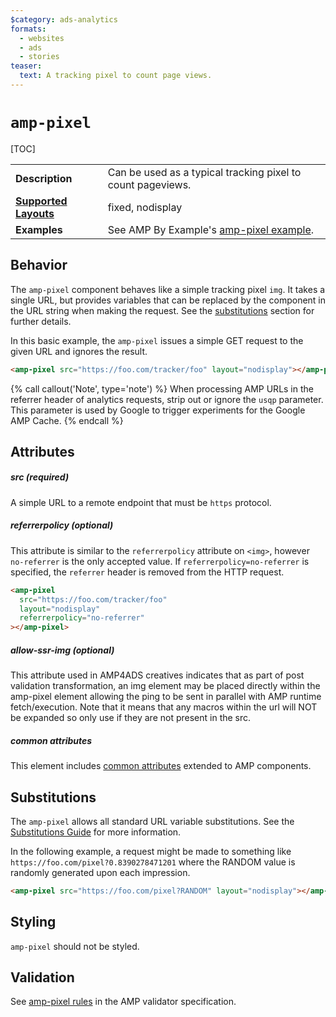 ```yaml
---
$category: ads-analytics
formats:
  - websites
  - ads
  - stories
teaser:
  text: A tracking pixel to count page views.
---
```


<!---
Copyright 2015 The AMP HTML Authors. All Rights Reserved.

Licensed under the Apache License, Version 2.0 (the "License");
you may not use this file except in compliance with the License.
You may obtain a copy of the License at

      http://www.apache.org/licenses/LICENSE-2.0

Unless required by applicable law or agreed to in writing, software
distributed under the License is distributed on an "AS-IS" BASIS,
WITHOUT WARRANTIES OR CONDITIONS OF ANY KIND, either express or implied.
See the License for the specific language governing permissions and
limitations under the License.
-->

# <a name="amp-pixel"></a> `amp-pixel`

[TOC]

<table>
  <tr>
    <td class="col-fourty"><strong>Description</strong></td>
    <td>Can be used as a typical tracking pixel to count pageviews.</td>
  </tr>
  <tr>
    <td class="col-fourty"><strong><a href="https://amp.dev/documentation/guides-and-tutorials/develop/style_and_layout/control_layout">Supported Layouts</a></strong></td>
    <td>fixed, nodisplay</td>
  </tr>
  <tr>
    <td class="col-fourty"><strong>Examples</strong></td>
    <td>See AMP By Example's <a href="https://amp.dev/documentation/examples/components/amp-pixel/">amp-pixel example</a>.</td>
  </tr>
</table>

## Behavior

The `amp-pixel` component behaves like a simple tracking pixel `img`. It takes a
single URL, but provides variables that can be replaced by the component in the
URL string when making the request. See the [substitutions](#substitutions)
section for further details.

In this basic example, the `amp-pixel` issues a simple GET request to the given
URL and ignores the result.

```html
<amp-pixel src="https://foo.com/tracker/foo" layout="nodisplay"></amp-pixel>
```

{% call callout('Note', type='note') %} When processing AMP URLs in the referrer
header of analytics requests, strip out or ignore the `usqp` parameter. This
parameter is used by Google to trigger experiments for the Google AMP Cache.
{% endcall %}

## Attributes

##### src (required)

A simple URL to a remote endpoint that must be `https` protocol.

##### referrerpolicy (optional)

This attribute is similar to the `referrerpolicy` attribute on `<img>`, however
`no-referrer` is the only accepted value. If `referrerpolicy=no-referrer` is
specified, the `referrer` header is removed from the HTTP request.

```html
<amp-pixel
  src="https://foo.com/tracker/foo"
  layout="nodisplay"
  referrerpolicy="no-referrer"
></amp-pixel>
```

##### allow-ssr-img (optional)

This attribute used in AMP4ADS creatives indicates that as part of post
validation transformation, an img element may be placed directly within the
amp-pixel element allowing the ping to be sent in parallel with AMP runtime
fetch/execution. Note that it means that any macros within the url will NOT be
expanded so only use if they are not present in the src.

##### common attributes

This element includes
[common attributes](https://amp.dev/documentation/guides-and-tutorials/learn/common_attributes)
extended to AMP components.

## Substitutions

The `amp-pixel` allows all standard URL variable substitutions. See the
[Substitutions Guide](../spec/amp-var-substitutions.md) for more information.

In the following example, a request might be made to something like
`https://foo.com/pixel?0.8390278471201` where the RANDOM value is randomly
generated upon each impression.

```html
<amp-pixel src="https://foo.com/pixel?RANDOM" layout="nodisplay"></amp-pixel>
```

## Styling

`amp-pixel` should not be styled.

## Validation

See
[amp-pixel rules](https://github.com/ampproject/amphtml/blob/master/validator/validator-main.protoascii)
in the AMP validator specification.

